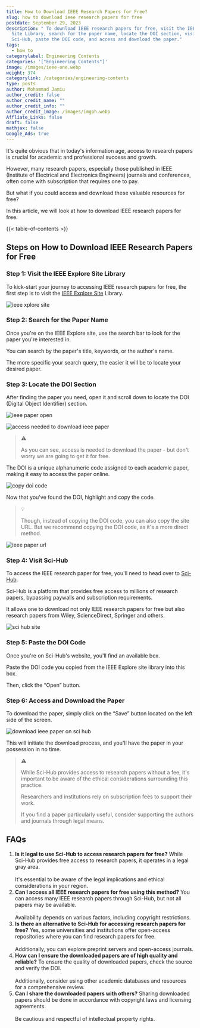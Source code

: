 ```yaml
---
title: How to Download IEEE Research Papers for Free?
slug: how to download ieee research papers for free
postdate: September 29, 2023
description: " To download IEEE research papers for free, visit the IEEE Xplore
  Site Library, search for the paper name, locate the DOI section, visit
  Sci-Hub, paste the DOI code, and access and download the paper."
tags:
  - how to
categorylabel: Engineering Contents
categories: '["Engineering Contents"]'
image: /images/ieee-one.webp
weight: 374
categorylink: /categories/engineering-contents
type: posts
author: Mohammad Jamiu
author_credit: false
author_credit_name: ""
author_credit_info: ""
author_credit_image: /images/imgph.webp
Affliate_Links: false
draft: false
mathjax: false
Google_Ads: true
---
```


It's quite obvious that in today's information age, access to research papers is crucial for academic and professional success and growth.

However, many research papers, especially those published in IEEE (Institute of Electrical and Electronics Engineers) journals and conferences, often come with subscription that requires one to pay.

But what if you could access and download these valuable resources for free?

In this article, we will look at how to download IEEE research papers for free.

{{< table-of-contents >}}

## **Steps on How to Download IEEE Research Papers for Free**

### Step 1: Visit the IEEE Explore Site Library

To kick-start your journey to accessing IEEE research papers for free, the first step is to visit the [IEEE Explore Site](https://ieeexplore.ieee.org/Xplore/home.jsp) Library.

![ieee xplore site](/images/ieee-one.webp "ieee xplore site")

### Step 2: Search for the Paper Name

Once you're on the IEEE Explore site, use the search bar to look for the paper you're interested in.

You can search by the paper's title, keywords, or the author's name.

The more specific your search query, the easier it will be to locate your desired paper.

### Step 3: Locate the DOI Section

After finding the paper you need, open it and scroll down to locate the DOI (Digital Object Identifier) section.

![ieee paper open](/images/ieee-new-one.webp "ieee paper open")

![access needed to download ieee paper](/images/ieee-access-needed-after-pdf.webp "access needed to download ieee paper")

> :warning:
>
> As you can see, access is needed to download the paper - but don't worry we are going to get it for free.

The DOI is a unique alphanumeric code assigned to each academic paper, making it easy to access the paper online.

![copy doi code](/images/doi-code.webp "copy doi code")

Now that you've found the DOI, highlight and copy the code.

> :bulb:
>
> Though, instead of copying the DOI code, you can also copy the site URL. But we recommend copying the DOI code, as it's a more direct method.

![ieee paper url](/images/ieee-url.webp "ieee paper url")

### Step 4: Visit Sci-Hub

To access the IEEE research paper for free, you'll need to head over to [Sci-Hub](https://sci-hub.se/).

Sci-Hub is a platform that provides free access to millions of research papers, bypassing paywalls and subscription requirements.

It allows one to download not only IEEE research papers for free but also research papers from Wiley, ScienceDirect, Springer and others.

![sci hub site](/images/sci-hub-patste-doi.webp "sci hub site")

### Step 5: Paste the DOI Code

Once you're on Sci-Hub's website, you'll find an available box.

Paste the DOI code you copied from the IEEE Explore site library into this box.

Then, click the “Open” button.

### Step 6: Access and Download the Paper

To download the paper, simply click on the “Save” button located on the left side of the screen.

![download ieee paper on sci hub](/images/sci-hub-download.webp "download ieee paper on sci hub")

This will initiate the download process, and you'll have the paper in your possession in no time.

> :warning:
>
> While Sci-Hub provides access to research papers without a fee, it's important to be aware of the ethical considerations surrounding this practice.
>
> Researchers and institutions rely on subscription fees to support their work.
>
> If you find a paper particularly useful, consider supporting the authors and journals through legal means.

## **FAQs**

1. **Is it legal to use Sci-Hub to access research papers for free?** While Sci-Hub provides free access to research papers, it operates in a legal gray area. \
   \
   It's essential to be aware of the legal implications and ethical considerations in your region.
2. **Can I access all IEEE research papers for free using this method?** You can access many IEEE research papers through Sci-Hub, but not all papers may be available. \
   \
   Availability depends on various factors, including copyright restrictions.
3. **Is there an alternative to Sci-Hub for accessing research papers for free?** Yes, some universities and institutions offer open-access repositories where you can find research papers for free. \
   \
   Additionally, you can explore preprint servers and open-access journals.
4. **How can I ensure the downloaded papers are of high quality and reliable?** To ensure the quality of downloaded papers, check the source and verify the DOI. \
   \
   Additionally, consider using other academic databases and resources for a comprehensive review.
5. **Can I share the downloaded papers with others?** Sharing downloaded papers should be done in accordance with copyright laws and licensing agreements. \
   \
   Be cautious and respectful of intellectual property rights.
